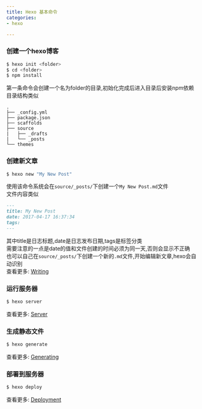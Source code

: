 ```yaml
---
title: Hexo 基本命令
categories:
- hexo

---
```


### 创建一个hexo博客
```bash
$ hexo init <folder>
$ cd <folder>
$ npm install
```
第一条命令会创建一个名为folder的目录,初始化完成后进入目录后安装npm依赖  
目录结构类似
```
.
├── _config.yml
├── package.json
├── scaffolds
├── source
|   ├── _drafts
|   └── _posts
└── themes
```

### 创建新文章

``` bash
$ hexo new "My New Post"
```
使用该命令系统会在`source/_posts/`下创建一个`My New Post.md`文件  
文件内容类似
```markdown
---
title: My New Post
date: 2017-04-17 16:37:34
tags:
---
```
其中title是日志标题,date是日志发布日期,tags是标签分类  
需要注意的一点是date的值和文件创建的时间必须为同一天,否则会显示不正确  
也可以自己在`source/_posts/`下创建一个新的`.md`文件,开始编辑新文章,hexo会自动识别  
查看更多: [Writing](https://hexo.io/docs/writing.html)

### 运行服务器

``` bash
$ hexo server
```

查看更多: [Server](https://hexo.io/docs/server.html)

### 生成静态文件

``` bash
$ hexo generate
```

查看更多: [Generating](https://hexo.io/docs/generating.html)

### 部署到服务器

``` bash
$ hexo deploy
```

查看更多: [Deployment](https://hexo.io/docs/deployment.html)
